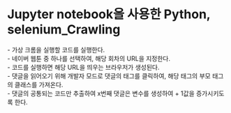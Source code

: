 <h1>Jupyter notebook을 사용한 Python, selenium_Crawling</h1>
- 가상 크롬을 실행할 코드를 실행한다. <br/>
- 네이버 웹툰 중 하나를 선택하여, 해당 회차의 URL을 지정한다. <br/>
- 코드를 실행하면 해당 URL을 띄우는 브라우저가 생성된다. <br/>
- 댓글을 읽어오기 위해 개발자 모드로 댓글의 태그를 클릭하여, 해당 태그의 부모 태그의 클래스를 가져온다. <br/>
- 댓글의 공통되는 코드만 추출하여 x번째 댓글은 변수를 생성하여 + 1값을 증가시키도록 한다. <br/>
